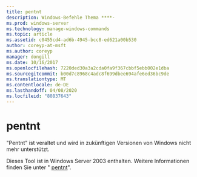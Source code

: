 ```yaml
---
title: pentnt
description: Windows-Befehle Thema ****-
ms.prod: windows-server
ms.technology: manage-windows-commands
ms.topic: article
ms.assetid: c0455cd4-ad6b-4945-bcc8-ed621a00b530
author: coreyp-at-msft
ms.author: coreyp
manager: dongill
ms.date: 10/16/2017
ms.openlocfilehash: 7220ded30a3a2cda0fa9f367cbbf5ebb002e1dba
ms.sourcegitcommit: b00d7c8968c4adc8f699dbee694afe6ed36bc9de
ms.translationtype: MT
ms.contentlocale: de-DE
ms.lasthandoff: 04/08/2020
ms.locfileid: "80837643"
---
```

# <a name="pentnt"></a>pentnt



"Pentnt" ist veraltet und wird in zukünftigen Versionen von Windows nicht mehr unterstützt.

Dieses Tool ist in Windows Server 2003 enthalten. Weitere Informationen finden Sie unter " [pentnt](https://technet.microsoft.com/library/cc755868(v=ws.10).aspx)".